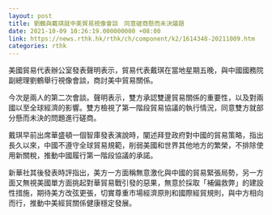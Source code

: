 ```yaml
---
layout: post
title: 劉鶴與戴琪就中美貿易視像會談　同意磋商懸而未決議題
date: 2021-10-09 10:26:19.000000000 +08:00
link: https://news.rthk.hk/rthk/ch/component/k2/1614348-20211009.htm
categories: rthk
---
```


美國貿易代表辦公室發表聲明表示，貿易代表戴琪在當地星期五晚，與中國國務院副總理劉鶴舉行視像會談，商討美中貿易關係。

今次是兩人的第二次會談。聲明表示，雙方承認雙邊貿易關係的重要性，以及對兩國以至全球經濟的影響。雙方檢視了第一階段貿易協議的執行情況，同意雙方就部分懸而未決的問題進行磋商。

戴琪早前出席華盛頓一個智庫發表演說時，闡述拜登政府對中國的貿易策略，指出長久以來，中國不遵守全球貿易規範，削弱美國和世界其他地方的繁榮，不排除使用新關稅，推動中國履行第一階段協議的承諾。

新華社其後發表時評指出，美方一方面稱無意激化與中國的貿易緊張局勢，另一方面又無視美國單方面挑起對華貿易戰引發的惡果，無意於採取「補偏救弊」的建設性措施，期待美方改弦更張，切實尊重市場經濟原則和國際經貿規則，與中方相向而行，推動中美經貿關係健康穩定發展。

